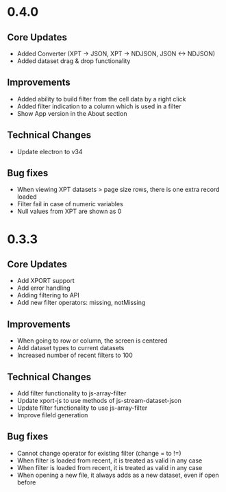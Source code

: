 # 0.4.0
## Core Updates
- Added Converter (XPT -> JSON, XPT -> NDJSON, JSON <-> NDJSON)
- Added dataset drag & drop functionality

## Improvements
- Added ability to build filter from the cell data by a right click
- Added filter indication to a column which is used in a filter
- Show App version in the About section

## Technical Changes
- Update electron to v34

## Bug fixes
- When viewing XPT datasets > page size rows, there is one extra record loaded
- Filter fail in case of numeric variables
- Null values from XPT are shown as 0

# 0.3.3
## Core Updates
- Add XPORT support
- Add error handling
- Adding filtering to API
- Add new filter operators: missing, notMissing

## Improvements
- When going to row or column, the screen is centered
- Add dataset types to current datasets
- Increased number of recent filters to 100

## Technical Changes
- Add filter functionality to js-array-filter
- Update xport-js to use methods of js-stream-dataset-json
- Update filter functionality to use js-array-filter
- Improve fileId generation

## Bug fixes
- Cannot change operator for existing filter (change = to !=)
- When filter is loaded from recent, it is treated as valid in any case
- When filter is loaded from recent, it is treated as valid in any case
- When opening a new file, it always adds as a new dataset, even if open before


